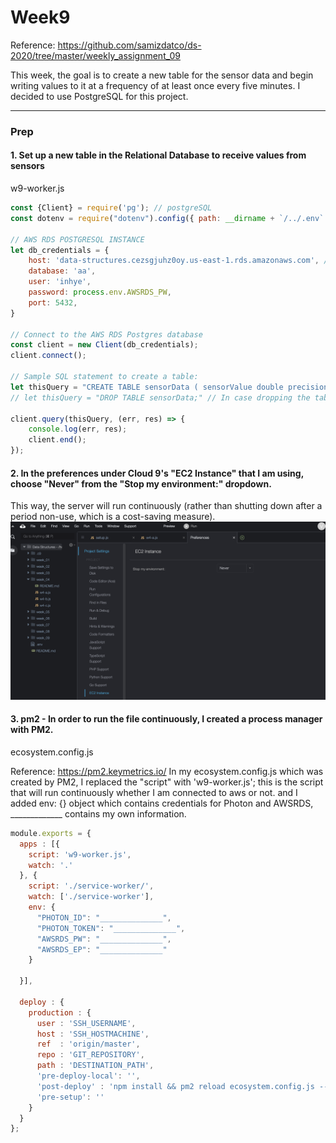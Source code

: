 # Week9

Reference: https://github.com/samizdatco/ds-2020/tree/master/weekly_assignment_09 

This week, the goal is to create a new table for the sensor data and begin writing values to it at a frequency of at least once every five minutes.
I decided to use PostgreSQL for this project.

---
### Prep

#### 1. Set up a new table in the Relational Database to receive values from sensors

w9-worker.js

```javascript
const {Client} = require('pg'); // postgreSQL
const dotenv = require("dotenv").config({ path: __dirname + `/../.env` }); // dotenv

// AWS RDS POSTGRESQL INSTANCE
let db_credentials = {
    host: 'data-structures.cezsgjuhz0oy.us-east-1.rds.amazonaws.com', //
    database: 'aa',
    user: 'inhye',
    password: process.env.AWSRDS_PW,
    port: 5432,
}

// Connect to the AWS RDS Postgres database
const client = new Client(db_credentials);
client.connect();

// Sample SQL statement to create a table: 
let thisQuery = "CREATE TABLE sensorData ( sensorValue double precision, sensorTime timestamp DEFAULT current_timestamp );";
// let thisQuery = "DROP TABLE sensorData;" // In case dropping the table

client.query(thisQuery, (err, res) => {
    console.log(err, res);
    client.end();
});
```

#### 2. In the preferences under Cloud 9's "EC2 Instance" that I am using, choose "Never" from the "Stop my environment:" dropdown. 

This way, the server will run continuously (rather than shutting down after a period non-use, which is a cost-saving measure).
<img src="https://github.com/InhyeLee-Data/DataStructures/blob/master/week_09/img/cloud9_preference.png" width="900px">

#### 3. pm2 - In order to run the file continuously, I created a process manager with PM2.  

ecosystem.config.js

Reference: https://pm2.keymetrics.io/ 
In my ecosystem.config.js which was created by PM2, I replaced the "script" with 'w9-worker.js'; this is the script that will run continuously whether I am connected to aws or not. and I added env: {} object which contains credentials for Photon and AWSRDS, _____________ contains my own information. 

```javascript
module.exports = {
  apps : [{
    script: 'w9-worker.js',
    watch: '.'
  }, {
    script: './service-worker/',
    watch: ['./service-worker'],
    env: {
      "PHOTON_ID": "______________",
      "PHOTON_TOKEN": "______________",
      "AWSRDS_PW": "______________",
      "AWSRDS_EP": "______________"
    }
    
  }],

  deploy : {
    production : {
      user : 'SSH_USERNAME',
      host : 'SSH_HOSTMACHINE',
      ref  : 'origin/master',
      repo : 'GIT_REPOSITORY',
      path : 'DESTINATION_PATH',
      'pre-deploy-local': '',
      'post-deploy' : 'npm install && pm2 reload ecosystem.config.js --env production',
      'pre-setup': ''
    }
  }
};

```

